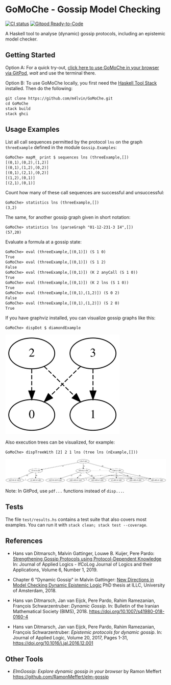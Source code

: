 # GoMoChe - Gossip Model Checking

[![CI status](https://github.com/m4lvin/GoMoChe/actions/workflows/ci.yml/badge.svg)](https://github.com/m4lvin/GoMoChe/actions/workflows/ci.yml)
[![Gitpod Ready-to-Code](https://img.shields.io/badge/Gitpod-ready--to--code-blue?logo=gitpod)](https://gitpod.io/#https://github.com/m4lvin/GoMoChe)

A Haskell tool to analyse (dynamic) gossip protocols, including an epistemic model checker.

## Getting Started

Option A: For a quick try-out, [click here to use GoMoChe in your browser via GitPod](https://gitpod.io/#https://github.com/m4lvin/GoMoChe), *wait* and use the terminal there.

Option B: To use GoMoChe locally, you first need the [Haskell Tool Stack](https://haskellstack.org) installed.
Then do the following:

    git clone https://github.com/m4lvin/GoMoChe.git
    cd GoMoChe
    stack build
    stack ghci

## Usage Examples

List all call sequences permitted by the protocol `lns` on the graph `threeExample` defined in the module `Gossip.Examples`:

    GoMoChe> mapM_ print $ sequences lns (threeExample,[])
    [(0,1),(0,2),(1,2)]
    [(0,1),(1,2),(0,2)]
    [(0,1),(2,1),(0,2)]
    [(1,2),(0,1)]
    [(2,1),(0,1)]

Count how many of these call sequences are successful and unsuccessful:

    GoMoChe> statistics lns (threeExample,[])
    (3,2)

The same, for another gossip graph given in short notation:

    GoMoChe> statistics lns (parseGraph "01-12-231-3 I4",[])
    (57,20)

Evaluate a formula at a gossip state:

    GoMoChe> eval (threeExample,[(0,1)]) (S 1 0)
    True
    GoMoChe> eval (threeExample,[(0,1)]) (S 1 2)
    False
    GoMoChe> eval (threeExample,[(0,1)]) (K 2 anyCall (S 1 0))
    True
    GoMoChe> eval (threeExample,[(0,1)]) (K 2 lns (S 1 0))
    True
    GoMoChe> eval (threeExample,[(0,1),(1,2)]) (S 0 2)
    False
    GoMoChe> eval (threeExample,[(0,1),(1,2)]) (S 2 0)
    True

If you have graphviz installed, you can visualize gossip graphs like this:

    GoMoChe> dispDot $ diamondExample

![](doc/diamondExample.svg)

Also execution trees can be visualized, for example:

    GoMoChe> dispTreeWith [2] 2 1 lns (tree lns (nExample,[]))

![](doc/nExample_2_2_1.svg)

Note: In GitPod, use `pdf...` functions instead of `disp...`.

## Tests

The file `test/results.hs` contains a test suite that also covers most examples.
You can run it with `stack clean; stack test --coverage`.

## References

- Hans van Ditmarsch, Malvin Gattinger, Louwe B. Kuijer, Pere Pardo:
  [Strengthening Gossip Protocols using Protocol-Dependent Knowledge](https://malv.in/2019/StrengtheningGossipProtocols.pdf)
  In: Journal of Applied Logics - IfCoLog Journal of Logics and their Applications, Volume 6, Number 1, 2019.

- Chapter 6 "Dynamic Gossip"
  in Malvin Gattinger: [New Directions in Model Checking Dynamic Epistemic Logic](https://malv.in/phdthesis)
  PhD thesis at ILLC, University of Amsterdam, 2018.

- Hans van Ditmarsch, Jan van Eijck, Pere Pardo, Rahim Ramezanian, François Schwarzentruber:
  *Dynamic Gossip*.
  In: Bulletin of the Iranian Mathematical Society (BIMS), 2018.
  https://doi.org/10.1007/s41980-018-0160-4

- Hans van Ditmarsch, Jan van Eijck, Pere Pardo, Rahim Ramezanian, François Schwarzentruber:
  *Epistemic protocols for dynamic gossip*.
  In: Journal of Applied Logic, Volume 20, 2017, Pages 1-31,
  https://doi.org/10.1016/j.jal.2016.12.001

## Other Tools

- *ElmGossip: Explore dynamic gossip in your browser* by Ramon Meffert
  <https://github.com/RamonMeffert/elm-gossip>
